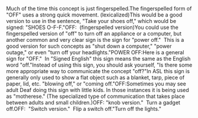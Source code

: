 Much of the time this concept is just fingerspelled.The fingerspelled form of "OFF" uses a strong quick movement. (lexicalized)This would be a good version to use in the sentence, "Take your shoes off," 
	which would be signed: "SHOES O-F-F."OFF:  (fingerspelled version)You could use the fingerspelled version of "off" to turn off an appliance 
	or a computer, but another common and very clear sign is the sign for "power 
	off."  This is a good version for such concepts as "shut down a 
	computer," "power outage," or even "turn off your 
	headlights."POWER OFF:Here is a general sign for "OFF."  In "Signed English" this sign 
	means the same as the English word "off."Instead of using this sign, you should ask yourself, "Is there some more 
	appropriate way to communicate the concept "off?"In ASL this sign is generally only used to show a flat object such as a blanket, tarp, piece 
	of paper, lid, etc. "blowing off," or "coming off."OFF:Sometimes you may see adult Deaf doing this sign with little kids. In those instances it is being used as "motherese." 
	(The specialized type of communication that takes place between adults and 
	small children.)OFF: "knob version."  Turn a gadget off.OFF:  "Switch version."  Flip a switch off."Turn off the lights."